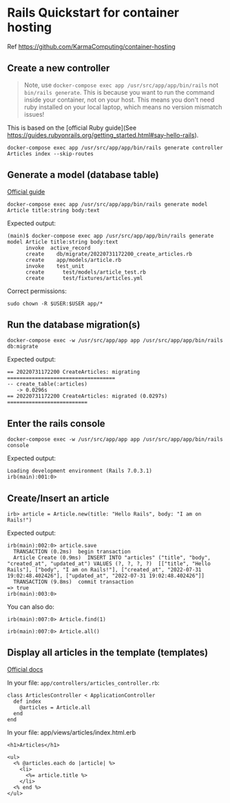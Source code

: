 # Rails Quickstart for container hosting

Ref https://github.com/KarmaComputing/container-hosting


## Create a new controller


> Note, use `docker-compose exec app /usr/src/app/app/bin/rails`
  not `bin/rails generate`. This is because you want to run the command inside
  your container, not on your host. This means you don't need ruby installed on 
  your local laptop, which means no version mismatch issues! 

This is based on the [official Ruby guide](See https://guides.rubyonrails.org/getting_started.html#say-hello-rails).

```
docker-compose exec app /usr/src/app/app/bin/rails generate controller Articles index --skip-routes
```

## Generate a model (database table)

[Official guide](https://guides.rubyonrails.org/getting_started.html#mvc-and-you-generating-a-model)

```
docker-compose exec app /usr/src/app/app/bin/rails generate model Article title:string body:text
```

Expected output:
```
(main)$ docker-compose exec app /usr/src/app/app/bin/rails generate model Article title:string body:text
      invoke  active_record
      create    db/migrate/20220731172200_create_articles.rb
      create    app/models/article.rb
      invoke    test_unit
      create      test/models/article_test.rb
      create      test/fixtures/articles.yml
```

Correct permissions:
```
sudo chown -R $USER:$USER app/*
```

## Run the database migration(s)

```
docker-compose exec -w /usr/src/app/app app /usr/src/app/app/bin/rails db:migrate
```

Expected output:
```
== 20220731172200 CreateArticles: migrating ===================================
-- create_table(:articles)
   -> 0.0296s
== 20220731172200 CreateArticles: migrated (0.0297s) ==========================
```

## Enter the rails console

```
docker-compose exec -w /usr/src/app/app app /usr/src/app/app/bin/rails console
```

Expected output:

```
Loading development environment (Rails 7.0.3.1)
irb(main):001:0>
```

## Create/Insert an article

```
irb> article = Article.new(title: "Hello Rails", body: "I am on Rails!")
```

Expected output:

```
irb(main):002:0> article.save
  TRANSACTION (0.2ms)  begin transaction
  Article Create (0.9ms)  INSERT INTO "articles" ("title", "body", "created_at", "updated_at") VALUES (?, ?, ?, ?)  [["title", "Hello Rails"], ["body", "I am on Rails!"], ["created_at", "2022-07-31 19:02:48.402426"], ["updated_at", "2022-07-31 19:02:48.402426"]]                                                          
  TRANSACTION (9.8ms)  commit transaction                       
=> true                                                         
irb(main):003:0>
```

You can also do:

```
irb(main):007:0> Article.find(1)
```

```
irb(main):007:0> Article.all()
```

## Display all articles in the template (templates)

[Official docs](https://guides.rubyonrails.org/getting_started.html#showing-a-list-of-articles)

In your file: `app/controllers/articles_controller.rb`:

```
class ArticlesController < ApplicationController
  def index
    @articles = Article.all
  end
end
```

In your file: app/views/articles/index.html.erb

```
<h1>Articles</h1>

<ul>
  <% @articles.each do |article| %>
    <li>
      <%= article.title %>
    </li>
  <% end %>
</ul>
```
